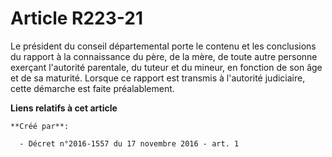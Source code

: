 # Article R223-21

Le président du conseil départemental porte le contenu et les conclusions du rapport à la connaissance du père, de la mère,
de toute autre personne exerçant l'autorité parentale, du tuteur et du mineur, en fonction de son âge et de sa maturité.
Lorsque ce rapport est transmis à l'autorité judiciaire, cette démarche est faite préalablement.

**Liens relatifs à cet article**

	**Créé par**:

	  - Décret n°2016-1557 du 17 novembre 2016 - art. 1
